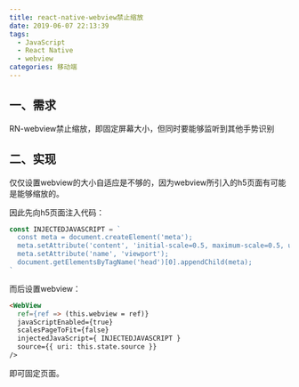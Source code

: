 ```yaml
---
title: react-native-webview禁止缩放
date: 2019-06-07 22:13:39
tags: 
  - JavaScript 
  - React Native
  - webview
categories: 移动端
---
```

## 一、需求

RN-webview禁止缩放，即固定屏幕大小，但同时要能够监听到其他手势识别

## 二、实现

仅仅设置webview的大小自适应是不够的，因为webview所引入的h5页面有可能是能够缩放的。

因此先向h5页面注入代码：

``` js
const INJECTEDJAVASCRIPT = `
  const meta = document.createElement('meta'); 
  meta.setAttribute('content', 'initial-scale=0.5, maximum-scale=0.5, user-scalable=0'); 
  meta.setAttribute('name', 'viewport'); 
  document.getElementsByTagName('head')[0].appendChild(meta); 
`
```

而后设置webview：

``` html
<WebView
  ref={ref => (this.webview = ref)}
  javaScriptEnabled={true}
  scalesPageToFit={false}
  injectedJavaScript={ INJECTEDJAVASCRIPT }
  source={{ uri: this.state.source }}
/>
```

即可固定页面。